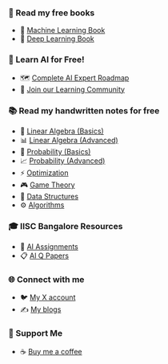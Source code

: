 ### 📖 Read my free books

- 📗 [Machine Learning Book](https://tinyurl.com/mstwwp9p)
- 🧠 [Deep Learning Book](https://tinyurl.com/mr48tzre)

### 🎯 Learn AI for Free!

- 🗺️ [Complete AI Expert Roadmap](https://buymeacoffee.com/victor_explore/e/377268)
- 🤝 [Join our Learning Community](https://discord.com/invite/QHAbprqQme)

### 📚 Read my handwritten notes for free

- 📐 [Linear Algebra (Basics)](https://tinyurl.com/mstwwp9p)
- 📊 [Linear Algebra (Advanced)](https://tinyurl.com/mstwwp9p)
- 🎲 [Probability (Basics)](https://tinyurl.com/mstwwp9p)
- 📈 [Probability (Advanced)](https://tinyurl.com/mstwwp9p)
- ⚡ [Optimization](https://tinyurl.com/mstwwp9p)
- 🎮 [Game Theory](https://tinyurl.com/mstwwp9p)
- 🌳 [Data Structures](https://tinyurl.com/mstwwp9p)
- ⚙️ [Algorithms](https://tinyurl.com/mstwwp9p)

### 🎓 IISC Bangalore Resources

- 📝 [AI Assignments](https://tinyurl.com/mstwwp9p)
- 📋 [AI Q Papers](https://tinyurl.com/mstwwp9p)

### 🌐 Connect with me

- 🐦 [My X account](https://x.com/victor_explore)
- ✍️ [My blogs](https://tinyurl.com/mstwwp9p)

### 💝 Support Me

- ☕ [Buy me a coffee](https://tinyurl.com/mstwwp9p)
